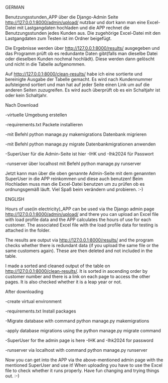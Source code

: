GERMAN

Benutzungsstunden_APP über die Django-Admin Seite http://127.0.0.1:8000/admin/upload/ nutzbar und dort kann man eine Excel-Datei mit Lastgangdaten hochladen und die APP rechnet die Benutzungsstunden jedes Kunden aus. Die zugehörige Excel-Datei mit den Lastgangdaten zum Testen ist im Ordner beigefügt.

Die Ergebnisse werden über http://127.0.0.1:8000/results/ ausgegeben und das Programm prüft ob es redundante Daten gibt(falls man dieselbe Datei oder dieselben Kunden nochmal hochlädt). Diese werden dann gelöscht und nicht in die Tabelle aufgenommen. 

Auf http://127.0.0.1:8000/clean-results/ habe ich eine sortierte und bereinigte Ausgabe der Tabelle gemacht.
Es wird nach Kundennummer aufsteigend sortiert und man hat auf jeder Seite einen Link um auf die anderen Seiten zuzugreifen. Es wird auch überprüft ob es ein Schaltjahr ist oder kein Schaltjahr.


Nach Download

-virtuelle Umgebung erstellen

-requirements.txt Packete installieren

-mit Befehl python manage.py makemigrations Datenbank migrieren

-mit Befehl python manage.py migrate Datenbankmigrationen anwenden

-SuperUser für die Admin-Seite ist hier 	-IHK und -Ihk2024 für Passwort

-runserver über localhost mit Befehl python manage.py runserver


Jetzt kann man über die oben genannte Admin-Seite mit dem genannten SuperUser in die APP reinkommen und diese auch benutzen! Beim Hochladen muss man die Excel-Datei benutzen um zu prüfen ob es ordnungsgemäß läuft. Viel Spaß beim verändern und probieren. :-)





ENGLISH

Hours of use(in electricity)_APP can be used via the Django admin page http://127.0.0.1:8000/admin/upload/ and there you can upload an Excel file with load profile data and the APP calculates the hours of use for each customer. The associated Excel file with the load profile data for testing is attached in the folder.

The results are output via http://127.0.0.1:8000/results/ and the program checks whether there is redundant data (if you upload the same file or the same customers again). These are then deleted and not included in the table.

I made a sorted and cleaned output of the table on http://127.0.0.1:8000/clean-results/.
It is sorted in ascending order by customer number and there is a link on each page to access the other pages. It is also checked whether it is a leap year or not.


After downloading

-create virtual environment

-requirements.txt Install packages

-Migrate database with command python manage.py makemigrations

-apply database migrations using the python manage.py migrate command

-SuperUser for the admin page is here -IHK and -Ihk2024 for password

-runserver via localhost with command python manage.py runserver


Now you can get into the APP via the above-mentioned admin page with the mentioned SuperUser and use it! When uploading you have to use the Excel file to check whether it runs properly. Have fun changing and trying things out. :-)
